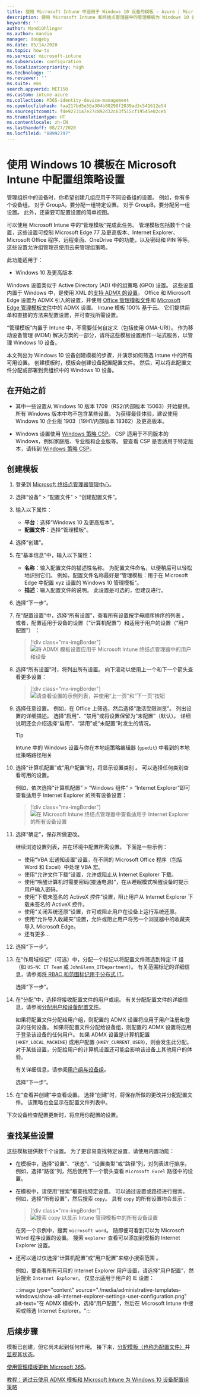 ```yaml
---
title: 使用 Microsoft Intune 中适用于 Windows 10 设备的模板 - Azure | Microsoft Docs
description: 使用 Microsoft Intune 和终结点管理器中的管理模板为 Windows 10 设备创建多组设置。 在设备配置的配置文件中使用这些设置来控制 Office 程序、Microsoft Edge、保护 Internet Explorer、访问 OneDrive、使用远程桌面、启用自动播放、设置电源管理设置、使用 HTTP 打印、控制用户登录以及更改事件日志大小。
keywords: ''
author: MandiOhlinger
ms.author: mandia
manager: dougeby
ms.date: 05/14/2020
ms.topic: how-to
ms.service: microsoft-intune
ms.subservice: configuration
ms.localizationpriority: high
ms.technology: ''
ms.reviewer: ''
ms.suite: ems
search.appverid: MET150
ms.custom: intune-azure
ms.collection: M365-identity-device-management
ms.openlocfilehash: faa217bd5e56a304b80298f2039ad3c541612e54
ms.sourcegitcommit: fde92731a7e27c892d32c63f515cf19545e02ceb
ms.translationtype: HT
ms.contentlocale: zh-CN
ms.lasthandoff: 08/27/2020
ms.locfileid: "88992797"
---
```

# <a name="use-windows-10-templates-to-configure-group-policy-settings-in-microsoft-intune"></a>使用 Windows 10 模板在 Microsoft Intune 中配置组策略设置

管理组织中的设备时，你希望创建几组应用于不同设备组的设置。 例如，你有多个设备组。 对于 GroupA，要分配一组特定设置。 对于 GroupB，要分配另一组设置。 此外，还需要可配置设置的简单视图。

可以使用 Microsoft Intune 中的“管理模板”完成此任务。 管理模板包括数千个设置，这些设置可控制 Microsoft Edge 77 及更高版本、Internet Explorer、Microsoft Office 程序、远程桌面、OneDrive 中的功能，以及密码和 PIN 等等。 这些设置允许组管理员使用云来管理组策略。

此功能适用于：

- Windows 10 及更高版本

Windows 设置类似于 Active Directory (AD) 中的组策略 (GPO) 设置。 这些设置内置于 Windows 中，是使用 XML 的[支持 ADMX 的设置](/windows/client-management/mdm/understanding-admx-backed-policies)。 Office 和 Microsoft Edge 设置为 ADMX 引入的设置，并使用 [Office 管理模板文件](https://www.microsoft.com/download/details.aspx?id=49030)和 [Microsoft Edge 管理模板文件](https://www.microsoftedgeinsider.com/enterprise)中的 ADMX 设置。 Intune 模板 100% 基于云。 它们提供简单和直接的方法来配置设置，并可查找所需设置。

“管理模板”内置于 Intune 中，不需要任何自定义（包括使用 OMA-URI）。 作为移动设备管理 (MDM) 解决方案的一部分，请将这些模板设置用作一站式服务，以管理 Windows 10 设备。

本文列出为 Windows 10 设备创建模板的步骤，并演示如何筛选 Intune 中的所有可用设置。 创建模板时，模板会创建设备配置配置文件。 然后，可以将此配置文件分配或部署到贵组织中的 Windows 10 设备。

## <a name="before-you-begin"></a>在开始之前

- 其中一些设置从 Windows 10 版本 1709（RS2/内部版本 15063）开始提供。 所有 Windows 版本中均不包含某些设置。 为获得最佳体验，建议使用 Windows 10 企业版 1903（19H1/内部版本 18362）及更高版本。

- Windows 设置使用 [Windows 策略 CSP](/windows/client-management/mdm/policy-configuration-service-provider#policies-supported-by-group-policy-and-admx-backed-policies)。 CSP 适用于不同版本的 Windows，例如家庭版、专业版和企业版等。 要查看 CSP 是否适用于特定版本，请转到 [Windows 策略 CSP](/windows/client-management/mdm/policy-configuration-service-provider#policies-supported-by-group-policy-and-admx-backed-policies)。

## <a name="create-the-template"></a>创建模板

1. 登录到 [Microsoft 终结点管理器管理中心](https://go.microsoft.com/fwlink/?linkid=2109431)。
2. 选择“设备” > “配置文件” > “创建配置文件”。
3. 输入以下属性：

    - **平台**：选择“Windows 10 及更高版本”。
    - **配置文件**：选择“管理模板”。

4. 选择“创建”。
5. 在“基本信息”中，输入以下属性：

    - **名称**：输入配置文件的描述性名称。 为配置文件命名，以便稍后可以轻松地识别它们。 例如，配置文件名称最好是“管理模板：用于在 Microsoft Edge 中配置 xyz 设置的 Windows 10 管理模板”。
    - **描述**：输入配置文件的说明。 此设置是可选的，但建议进行。

6. 选择“下一步”。

7. 在“配置设置”中，选择“所有设置”，查看所有设置按字母顺序排序的列表 。 或者，配置适用于设备的设置（“计算机配置”）和适用于用户的设置（“用户配置”） ：

    > [!div class="mx-imgBorder"]
    > ![将 ADMX 模板设置应用于 Microsoft Intune 终结点管理器中的用户和设备](./media/administrative-templates-windows/administrative-templates-choose-computer-user-configuration.png)

8. 选择“所有设置”时，将列出所有设置。 向下滚动以使用上一个和下一个箭头查看更多设置：

    > [!div class="mx-imgBorder"]
    > ![请查看设置的示例列表，并使用“上一页”和“下一页”按钮](./media/administrative-templates-windows/administrative-templates-sample-settings-list.png)

9. 选择任意设置。 例如，在 Office 上筛选，然后选择“激活受限浏览”。 列出设置的详细描述。 选择“启用”、“禁用”或将设置保留为“未配置”（默认）。 详细说明还会介绍选择“启用”、“禁用”或“未配置”时发生的情况。

    > [!TIP]
    > Intune 中的 Windows 设置与你在本地组策略编辑器 (`gpedit`) 中看到的本地组策略路径相关

10. 选择“计算机配置”或“用户配置”时，将显示设置类别 。 可以选择任何类别查看可用的设置。

    例如，依次选择“计算机配置” > “Windows 组件” > “Internet Explorer”即可查看适用于 Internet Explorer 的所有设备设置：

    > [!div class="mx-imgBorder"]
    > ![在 Microsoft Intune 终结点管理器中查看适用于 Internet Explorer 的所有设备设置](./media/administrative-templates-windows/administrative-templates-all-internet-explorer-settings-device.png)

11. 选择“确定”，保存所做更改。

    继续浏览设置列表，并在环境中配置所需设置。 下面是一些示例：

    - 使用“VBA 宏通知设置”设置，在不同的 Microsoft Office 程序（包括 Word 和 Excel）中处理 VBA 宏。
    - 使用“允许文件下载”设置，允许或阻止从 Internet Explorer 下载。
    - 使用“唤醒计算机时需要密码(接通电源)”，在从睡眠模式唤醒设备时提示用户输入密码。
    - 使用“下载未签名的 ActiveX 控件”设置，阻止用户从 Internet Explorer 下载未签名的 ActiveX 控件。
    - 使用“关闭系统还原”设置，许可或阻止用户在设备上运行系统还原。
    - 使用“允许导入收藏夹”设置，允许或阻止用户将另一个浏览器中的收藏夹导入 Microsoft Edge。
    - 还有更多...

12. 选择“下一步”。
13. 在“作用域标记”（可选）中，分配一个标记以将配置文件筛选到特定 IT 组（如 `US-NC IT Team` 或 `JohnGlenn_ITDepartment`）。 有关范围标记的详细信息，请参阅[将 RBAC 和范围标记用于分布式 IT](..//fundamentals/scope-tags.md)。

    选择“下一步”。

14. 在“分配”中，选择将接收配置文件的用户或组。 有关分配配置文件的详细信息，请参阅[分配用户和设备配置文件](device-profile-assign.md)。

    如果将配置文件分配给用户组，则配置的 ADMX 设置将应用于用户注册和登录的任何设备。 如果将配置文件分配给设备组，则配置的 ADMX 设置将应用于登录该设备的任何用户。 如果 ADMX 设置是计算机配置 (`HKEY_LOCAL_MACHINE`) 或用户配置 (`HKEY_CURRENT_USER`)，则会发生此分配。 对于某些设置，分配给用户的计算机设置还可能会影响该设备上其他用户的体验。

    有关详细信息，请参阅[用户组与设备组](device-profile-assign.md#user-groups-vs-device-groups)。

    选择“下一步”。

15. 在“查看并创建”中查看设置。 选择“创建”时，将保存所做的更改并分配配置文件。 该策略也会显示在配置文件列表中。

下次设备检查配置更新时，将应用你配置的设置。

## <a name="find-some-settings"></a>查找某些设置

这些模板提供数千个设置。 为了更容易查找特定设置，请使用内置功能：

- 在模板中，选择“设置”、“状态”、“设置类型”或“路径”列，对列表进行排序。 例如，选择“路径”列，然后使用下一个箭头查看 `Microsoft Excel` 路径中的设置。

- 在模板中，请使用“搜索”框查找特定设置。 可以通过设置或路径进行搜索。 例如，选择“所有设置”，然后搜索 `copy`。 具有 `copy` 的所有设置均会显示：

  > [!div class="mx-imgBorder"]
  > ![搜索 copy 以显示 Intune 管理模板中的所有设备设置](./media/administrative-templates-windows/search-copy-settings.png) 

  在另一个示例中，搜索 `microsoft word`。 随即便可看到可以为 Microsoft Word 程序设置的设置。 搜索 `explorer` 查看可以添加到模板的 Internet Explorer 设置。

- 还可以通过仅选择“计算机配置”或“用户配置”来缩小搜索范围 。

  例如，要查看所有可用的 Internet Explorer 用户设置，请选择“用户配置”，然后搜索 `Internet Explorer`。 仅显示适用于用户的 IE 设置：

  :::image type="content" source="./media/administrative-templates-windows/show-all-internet-explorer-settings-user-configuration.png" alt-text="在 ADMX 模板中，选择“用户配置”，然后在 Microsoft Intune 中搜索或筛选 Internet Explorer。":::

## <a name="next-steps"></a>后续步骤

模板已创建，但它尚未起到任何作用。 接下来，[分配模板（也称为配置文件）](device-profile-assign.md)并[监视其状态](device-profile-monitor.md)。

[使用管理模板更新 Microsoft 365](administrative-templates-update-office.md)。

[教程：通过云使用 ADMX 模板和 Microsoft Intune 为 Windows 10 设备配置组策略](tutorial-walkthrough-administrative-templates.md)